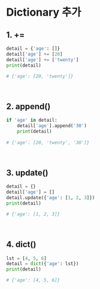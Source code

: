 # Dictionary 추가

## 1. +=

```py
detail = {'age': []}
detail['age'] += [20]
detail['age'] += ['twenty']
print(detail)

# {'age': [20, 'twenty']}
```

<br>

## 2. append()

```py
if 'age' in detail:
	detail['age'].append('30')
	print(detail)
	
# {'age': [20, 'twenty', '30']}
```

<br>

## 3. update()

```py
detail = {}
detail['age'] = []
detail.update({'age': [1, 2, 3]})
print(detail)

# {'age': [1, 2, 3]}
```

<br>

## 4. dict()

```py
lst = [4, 5, 6]
detail = dict({'age': lst})
print(detail)

# {'age': [4, 5, 6]}
```



